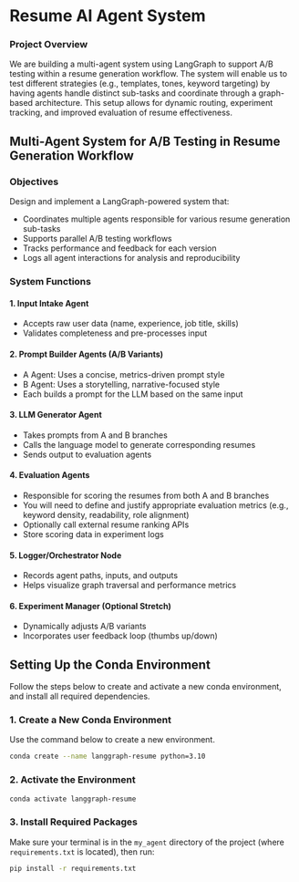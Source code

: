 # Resume AI Agent System

### Project Overview
We are building a multi-agent system using LangGraph to support A/B testing within a resume generation workflow. The system will enable us to test different strategies (e.g., templates, tones, keyword targeting) by having agents handle distinct sub-tasks and coordinate through a graph-based architecture. This setup allows for dynamic routing, experiment tracking, and improved evaluation of resume effectiveness.


## Multi-Agent System for A/B Testing in Resume Generation Workflow

### Objectives 
Design and implement a LangGraph-powered system that: 
- Coordinates multiple agents responsible for various resume generation sub-tasks 
- Supports parallel A/B testing workflows
- Tracks performance and feedback for each version
- Logs all agent interactions for analysis and reproducibility

### System Functions
#### 1. Input Intake Agent
- Accepts raw user data (name, experience, job title, skills) 
- Validates completeness and pre-processes input

#### 2. Prompt Builder Agents (A/B Variants)
- A Agent: Uses a concise, metrics-driven prompt style
- B Agent: Uses a storytelling, narrative-focused style
- Each builds a prompt for the LLM based on the same input

#### 3. LLM Generator Agent
- Takes prompts from A and B branches
- Calls the language model to generate corresponding resumes
- Sends output to evaluation agents

#### 4. Evaluation Agents
- Responsible for scoring the resumes from both A and B branches
- You will need to define and justify appropriate evaluation metrics (e.g., keyword density, readability, role alignment)
- Optionally call external resume ranking APIs
- Store scoring data in experiment logs

#### 5. Logger/Orchestrator Node
- Records agent paths, inputs, and outputs
- Helps visualize graph traversal and performance metrics

#### 6. Experiment Manager (Optional Stretch)
- Dynamically adjusts A/B variants
- Incorporates user feedback loop (thumbs up/down)


## Setting Up the Conda Environment

Follow the steps below to create and activate a new conda environment, and install all required dependencies.

### 1. Create a New Conda Environment

Use the command below to create a new environment.

```bash
conda create --name langgraph-resume python=3.10
```

### 2. Activate the Environment

```bash
conda activate langgraph-resume
```

### 3. Install Required Packages

Make sure your terminal is in the `my_agent` directory of the project (where `requirements.txt` is located), then run:

```bash
pip install -r requirements.txt
```

